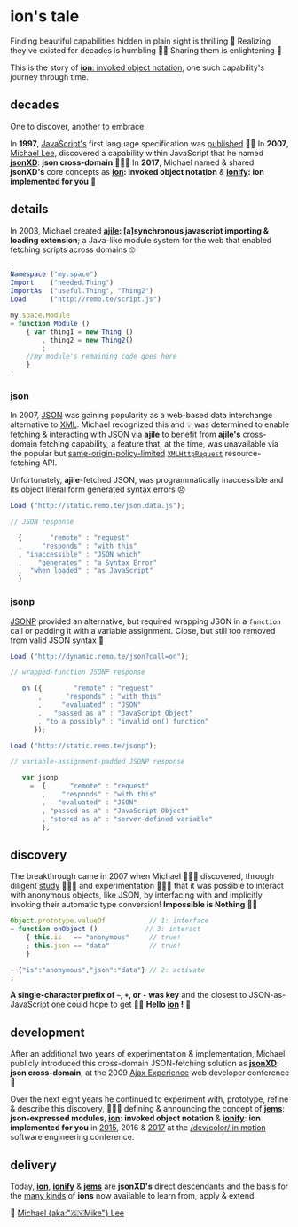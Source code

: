 # ion's tale


Finding beautiful capabilities hidden in plain sight is thrilling 🎉 Realizing they've existed for decades is humbling 🙇🏾 Sharing them is enlightening 🖤

This is the story of [**ion**: invoked object notation](./ions/ion.md), one such capability's journey through time.


## decades

One to discover, another to embrace.

In **1997**,
[JavaScript's](https://web.archive.org/web/20070916144913/http://wp.netscape.com/newsref/pr/newsrelease67.html)
first language specification was
[published](http://www.ecma-international.org/publications/files/ECMA-ST-ARCH/ECMA-262,%201st%20edition,%20June%201997.pdf)
👏🏾 In **2007**,
[Michael Lee](https://github.com/iskitz),
discovered a capability within JavaScript that he named
[**jsonXD**](http://www.slideshare.net/iskitz/using-jsonxd-for-crossdomain-json-exchange):
**json cross-domain** 👨🏾‍💻 In **2017**, Michael named & shared **jsonXD's** core concepts as
**[ion](https://github.com/ionify/about/blob/public/ions/ion.md):
invoked object notation** &
**[ionify](https://github.com/ionify/ionify/):
ion implemented for you** 🎉


## details

In 2003, Michael created **[ajile](http://ajile.net): [a]synchronous javascript importing & loading extension**; a Java-like module system for the web that enabled fetching scripts across domains 🤓

```javascript
;
Namespace ("my.space")
Import    ("needed.Thing")
ImportAs  ("useful.Thing", "Thing2")
Load      ("http://remo.te/script.js")

my.space.Module
= function Module ()
    { var thing1 = new Thing ()
        , thing2 = new Thing2()
        ;
    //my module's remaining code goes here
    }
;
```

### json

In 2007, [JSON](https://en.wikipedia.org/wiki/JSON) was gaining popularity as a web-based data interchange alternative to [XML](https://en.wikipedia.org/wiki/XML). Michael recognized this and 💡 was determined to enable fetching & interacting with JSON via **ajile** to benefit from **ajile's** cross-domain fetching capability, a feature that, at the time, was unavailable via the popular but [same-origin-policy-limited](https://en.wikipedia.org/wiki/Same-origin_policy) [`XMLHttpRequest`](https://en.wikipedia.org/wiki/XMLHttpRequest) resource-fetching API.

Unfortunately, **ajile**-fetched JSON, was programmatically inaccessible and its object literal form generated syntax errors 😞

```javascript
Load ("http://static.remo.te/json.data.js");

// JSON response

  {       "remote" : "request"
  ,     "responds" : "with this"
  , "inaccessible" : "JSON which"
  ,    "generates" : "a Syntax Error"
  ,  "when loaded" : "as JavaScript"
  }
```

### jsonp

[JSONP](https://en.wikipedia.org/wiki/JSONP) provided an alternative, but required wrapping JSON in a `function` call or padding it with a variable assignment. Close, but still too removed from valid JSON syntax 🤔

```javascript
Load ("http://dynamic.remo.te/json?call=on");

// wrapped-function JSONP response

   on ({        "remote" : "request"
       ,      "responds" : "with this"
       ,     "evaluated" : "JSON"
       ,   "passed as a" : "JavaScript Object"
       , "to a possibly" : "invalid on() function"
      });

Load ("http://static.remo.te/jsonp");

// variable-assignment-padded JSONP response

   var jsonp
     =  {      "remote" : "request"
        ,    "responds" : "with this"
        ,   "evaluated" : "JSON"
        , "passed as a" : "JavaScript Object"
        , "stored as a" : "server-defined variable"
        };
```

## discovery

The breakthrough came in 2007 when Michael 👨🏾‍💻 discovered, through diligent [study](https://ecma-international.org/publications/files/ECMA-ST-ARCH/ECMA-262,%203rd%20edition,%20December%201999.pdf)
👨🏾‍🏫 and experimentation 👨🏽‍🔬 that it was possible to interact with anonymous objects, like JSON, by interfacing with and implicitly invoking their automatic type conversion! **Impossible is Nothing** 🙌🏾

```javascript
Object.prototype.valueOf           // 1: interface
= function onObject ()            // 3: interact
    { this.is   == "anonymous"     // true!
    ; this.json == "data"          // true!
    }

~ {"is":"anonymous","json":"data"} // 2: activate
;
```

**A single-character prefix of `~`, `+`, or `-` was key** and the closest to JSON-as-JavaScript one could hope to get 👌🏾 **Hello [ion](https://github.com/ionify/about/blob/public/ions/ion.md) !**
🎉


## development

After an additional two years of experimentation & implementation, Michael
publicly introduced this cross-domain JSON-fetching solution as
**[jsonXD](http://www.slideshare.net/iskitz/using-jsonxd-for-crossdomain-json-exchange):
json cross-domain**, at the 2009
[Ajax Experience](http://web.archive.org/web/20090916010056/http://ajaxexperience.techtarget.com:80/conference/html/speakers.html#MLee)
web developer conference 🎉

Over the next eight years he continued to experiment with, prototype, refine &
describe this discovery, 👨🏾‍💻 defining & announcing the concept of
[**jems**](https://github.com/ionify/jems/blob/public/about/jems.md):
**json-expressed modules**,
[**ion**](https://github.com/ionify/about/blob/public/ions/ion.md):
**invoked object notation** &
[**ionify**](https://github.com/ionify/ionify/blob/public/README.md):
**ion implemented for you** in
[2015](https://github.com/ionify/jems/blob/24ab93d910334e3bbe05b72869cbb4fd81639e10/about/jems.md),
2016 & [2017](https://d24wuq6o951i2g.cloudfront.net/img/events/id/301/3017276/assets/70d.wtMi_397_IMG_9393_DoDes.jpg)
at the
[/dev/color/ in motion](https://devcolorinmotion2017.splashthat.com/)
software engineering conference.


## delivery

Today, **[ion](https://github.com/ionify/about/blob/public/ions/ion.md)**, **[ionify](https://github.com/ionify/ionify/blob/public/README.md)** & **[jems](https://github.com/ionify/jems/blob/public/about/jems.md)** are **jsonXD's** direct descendants and the basis for the [many kinds](ions/ion.kinds.md) of **ions** now available to learn from, apply & extend.

🖤
[Michael {aka:"🇬🇾Mike"} Lee](https://github.com/iskitz)